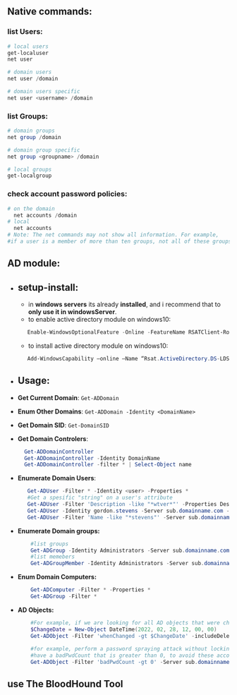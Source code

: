 ## Native commands:

### list Users:
  ```ps1
  # local users
  get-localuser
  net user
  
  # domain users
  net user /domain
  
  # domain users specific
  net user <username> /domain

  ```

### list Groups:
  ```ps1
  # domain groups
  net group /domain
  
  # domain group specific
  net group <groupname> /domain
  
  # local groups
  get-localgroup
  ```


### check account password policies:
```ps1
# on the domain
  net accounts /domain
# local
  net accounts
# Note: The net commands may not show all information. For example, 
#if a user is a member of more than ten groups, not all of these groups will be shown in the output.
```


## AD module:
  + ## **setup-install**:
    + in **windows servers** its already **installed**, and i recommend that to **only use it in windowsServer**.
    + to enable active directory module on windows10:
    ```powershell
       Enable-WindowsOptionalFeature -Online -FeatureName RSATClient-Roles-AD-Powershell
    ```
    + to install active directory module on windows10:
    ```powershell
       Add-WindowsCapability –online –Name “Rsat.ActiveDirectory.DS-LDS.Tools~~~~0.0.1.0”
    ```


  + ## **Usage**:
  + **Get Current Domain**: `Get-ADDomain`    
  + **Enum Other Domains**: `Get-ADDomain -Identity <DomainName>`    
  + **Get Domain SID**: `Get-DomainSID`    
  + **Get Domain Controlers**:
    ```powershell    
      Get-ADDomainController
      Get-ADDomainController -Identity DomainName
      Get-ADDomainController -filter * | Select-Object name
    ```
  + **Enumerate Domain Users**:
    ```powershell
       Get-ADUser -Filter * -Identity <user> -Properties *
       #Get a spesific "string" on a user's attribute
       Get-ADUser -Filter 'Description -like "*wtver*"' -Properties Description | select Name, Description
       Get-ADUser -Identity gordon.stevens -Server sub.domainname.com -Properties *
       Get-ADUser -Filter 'Name -like "*stevens"' -Server sub.domainname.com | Format-Table Name,SamAccountName -A
    ```
  + **Enumerate Domain groups:** 
    ```powershell
        #list groups
        Get-ADGroup -Identity Administrators -Server sub.domainname.com
        #list memebers
        Get-ADGroupMember -Identity Administrators -Server sub.domainname.com
    ```
  + **Enum Domain Computers:** 
    ```powershell
        Get-ADComputer -Filter * -Properties *
        Get-ADGroup -Filter * 
    ```
    
  + **AD Objects:** 
    ```powershell
        #For example, if we are looking for all AD objects that were changed after a specific date:
        $ChangeDate = New-Object DateTime(2022, 02, 28, 12, 00, 00)
        Get-ADObject -Filter 'whenChanged -gt $ChangeDate' -includeDeletedObjects -Server sub.domainname.com        
        
        #for example, perform a password spraying attack without locking out accounts, we can use this to enumerate accounts that 
        #have a badPwdCount that is greater than 0, to avoid these accounts in our attack:
        Get-ADObject -Filter 'badPwdCount -gt 0' -Server sub.domainname.com        
    ```
    
## use The BloodHound Tool

